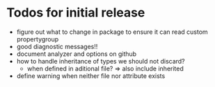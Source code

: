 # Todos for initial release

- figure out what to change in package to ensure it can read custom propertygroup
- good diagnostic messages!!
- document analyzer and options on github
- how to handle inheritance of types we should not discard?
    - when defined in aditional file? => also include inherited 
- define warning when neither file nor attribute exists